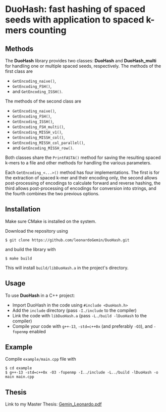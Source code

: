 # DuoHash: fast hashing of spaced seeds with application to spaced k-mers counting

## Methods
The **DuoHash** library provides two classes: **DuoHash** and **DuoHash_multi** for handling one or multiple spaced seeds, respectively. The methods of the first class are
- `GetEncoding_naive()`,
- `GetEncoding_FSH()`,
- and `GetEncoding_ISSH()`.

The methods of the second class are
- `GetEncoding_naive()`,
- `GetEncoding_FSH()`,
- `GetEncoding_ISSH()`,
- `GetEncoding_FSH_multi()`,
- `GetEncoding_MISSH_v1()`,
- `GetEncoding_MISSH_col()`,
- `GetEncoding_MISSH_col_parallel()`,
- and `GetEncoding_MISSH_row()`.

Both classes share the `PrintFASTA()` method for saving the resulting spaced k-mers to a file and other methods for handling the various parameters.

Each `GetEncoding_<...>()` method has four implementations. The first is for the extraction of spaced k-mer and their encoding only, the second allows post-processing of encodings to calculate forward and reverse hashing, the third allows post-processing of encodings for conversion into strings, and the fourth combines the two previous options.


## Installation
Make sure CMake is installed on the system.

Download the repository using
```shell
$ git clone https://github.com/leonardoGemin/DuoHash.git
```
and build the library with 
```shell
$ make build
```

This will install `build/libDuoHash.a` in the project's directory.


## Usage
To use **DuoHash** in a C++ project:
- Import DuoHash in the code using `#include <DuoHash.h>`
- Add the `include` directory (pass `-I./include` to the compiler)
- Link the code with `libDuoHash.a` (pass `-L./build -lDuoHash` to the compiler)
- Compile your code with `g++-13`, `-std=c++0x` (and preferably `-O3`), and `-fopenmp` enabled


## Example
Compile `example/main.cpp` file with
```shell
$ cd example
$ g++-13 -std=c++0x -O3 -fopenmp -I../include -L../build -lDuoHash -o main main.cpp
```


## Thesis
Link to my Master Thesis: [Gemin_Leonardo.pdf](https://thesis.unipd.it/retrieve/99e7ee7c-1348-45f6-8a02-467bae6b0dbc/Gemin_Leonardo.pdf)
